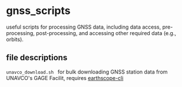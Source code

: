 # gnss_scripts
useful scripts for processing GNSS data, including data access, pre-processing, post-processing, and accessing other required data (e.g., orbits).  


## file descriptions

`unavco_download.sh ` for bulk downloading GNSS station data from UNAVCO's GAGE Facilit, requires [earthscope-cli](https://gitlab.com/earthscope/public/earthscope-cli#Getting_Started)

